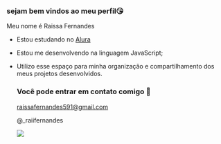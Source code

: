 ### sejam bem vindos ao meu perfil😘

Meu nome é Raissa Fernandes

- Estou estudando no [Alura](https://www.alura.com.br)
- Estou me desenvolvendo na linguagem JavaScript;
- Utilizo esse espaço para minha organização e compartilhamento dos meus projetos desenvolvidos.

  ### Você pode entrar em contato comigo 💋
  raissafernandes591@gmail.com
  
  @_raiifernandes

  ![](https://tenor.com/pt-BR/view/rick-and-morty-gif-23302207)




